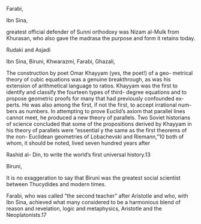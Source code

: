 Farabi,


Ibn Sina,


greatest official defender of Sunni orthodoxy was Nizam al-Mulk from Khurasan, who also gave the madrasa the purpose and form it retains today.


Rudaki and Asjadi


Ibn Sina, Biruni, Khwarazmi, Farabi, Ghazali,


The construction by poet Omar Khayyam (yes, the poet!) of a geo- metrical theory of cubic equations was a genuine breakthrough, as was his extension of arithmetical language to ratios. Khayyam was the first to identify and classify the fourteen types of third- degree equations and to propose geometric proofs for many that had previously confounded ex- perts. He was also among the first, if not the first, to accept irrational num- bers as numbers. In attempting to prove Euclid’s axiom that parallel lines cannot meet, he produced a new theory of parallels. Two Soviet historians of science concluded that some of the propositions derived by Khayyam in his theory of parallels were “essential y the same as the first theorems of the non- Euclidean geometries of Lobachevski and Riemann,”10 both of whom, it should be noted, lived seven hundred years after 


Rashid al- Din, to write the world’s first universal history.13


Biruni,


It is no exaggeration to say that Biruni was the greatest social scientist between Thucydides and modern times.


Farabi, who was called “the second teacher” after Aristotle and who, with Ibn Sina, achieved what many considered to be a harmonious blend of reason and revelation, logic and metaphysics, Aristotle and the Neoplatonists.17


